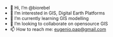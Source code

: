 - 👋 Hi, I’m @biorebel
- 👀 I’m interested in GIS, Digital Earth Platforms
- 🌱 I’m currently learning GIS modelling
- 💞️ I’m looking to collaborate on opensource GIS
- 📫 How to reach me: eugenio.pap@gmail.com
